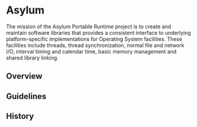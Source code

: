 # Asylum

The mission of the Asylum Portable Runtime project is to create and maintain software libraries that provides a consistent interface to underlying platform-specific implementations for Operating System facilities. These facilities include threads, thread synchronization, normal file and network I/O, interval timing and calendar time, basic memory management and shared library linking.

## Overview

## Guidelines

## History


